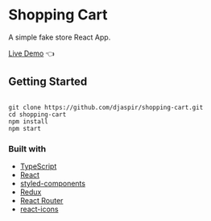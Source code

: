 # Shopping Cart

A simple fake store React App.

[Live Demo](https://djaspir.github.io/shopping-cart/) :point_left:

## Getting Started

```

git clone https://github.com/djaspir/shopping-cart.git
cd shopping-cart
npm install
npm start
```

### Built with

- [TypeScript](https://www.typescriptlang.org/)
- [React](https://reactjs.org/)
- [styled-components](https://styled-components.com/)
- [Redux](https://redux.js.org/)
- [React Router](https://reactrouter.com/)
- [react-icons](https://www.npmjs.com/package/react-icons)
